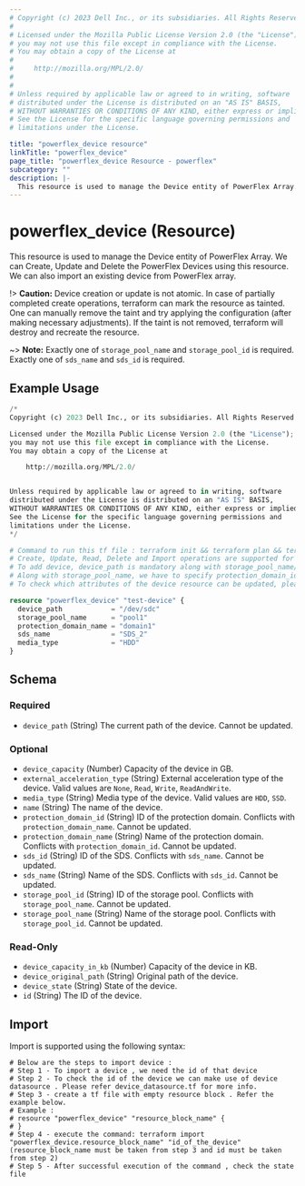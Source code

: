 ```yaml
---
# Copyright (c) 2023 Dell Inc., or its subsidiaries. All Rights Reserved.
# 
# Licensed under the Mozilla Public License Version 2.0 (the "License");
# you may not use this file except in compliance with the License.
# You may obtain a copy of the License at
# 
#     http://mozilla.org/MPL/2.0/
# 
# 
# Unless required by applicable law or agreed to in writing, software
# distributed under the License is distributed on an "AS IS" BASIS,
# WITHOUT WARRANTIES OR CONDITIONS OF ANY KIND, either express or implied.
# See the License for the specific language governing permissions and
# limitations under the License.

title: "powerflex_device resource"
linkTitle: "powerflex_device"
page_title: "powerflex_device Resource - powerflex"
subcategory: ""
description: |-
  This resource is used to manage the Device entity of PowerFlex Array. We can Create, Update and Delete the PowerFlex Devices using this resource. We can also import an existing device from PowerFlex array.
---
```


# powerflex_device (Resource)

This resource is used to manage the Device entity of PowerFlex Array. We can Create, Update and Delete the PowerFlex Devices using this resource. We can also import an existing device from PowerFlex array.

!> **Caution:** Device creation or update is not atomic. In case of partially completed create operations, terraform can mark the resource as tainted.
One can manually remove the taint and try applying the configuration (after making necessary adjustments).
If the taint is not removed, terraform will destroy and recreate the resource.

~> **Note:** Exactly one of `storage_pool_name` and `storage_pool_id` is required. Exactly one of `sds_name` and `sds_id` is required. 

## Example Usage

```terraform
/*
Copyright (c) 2023 Dell Inc., or its subsidiaries. All Rights Reserved.

Licensed under the Mozilla Public License Version 2.0 (the "License");
you may not use this file except in compliance with the License.
You may obtain a copy of the License at

    http://mozilla.org/MPL/2.0/


Unless required by applicable law or agreed to in writing, software
distributed under the License is distributed on an "AS IS" BASIS,
WITHOUT WARRANTIES OR CONDITIONS OF ANY KIND, either express or implied.
See the License for the specific language governing permissions and
limitations under the License.
*/

# Command to run this tf file : terraform init && terraform plan && terraform apply.
# Create, Update, Read, Delete and Import operations are supported for this resource.
# To add device, device_path is mandatory along with storage_pool_name/storage_pool_id and sds_name/sds_id.
# Along with storage_pool_name, we have to specify protection_domain_id or protection_domain_name.
# To check which attributes of the device resource can be updated, please refer Product Guide in the documentation

resource "powerflex_device" "test-device" {
  device_path            = "/dev/sdc"
  storage_pool_name      = "pool1"
  protection_domain_name = "domain1"
  sds_name               = "SDS_2"
  media_type             = "HDD"
}
```

<!-- schema generated by tfplugindocs -->
## Schema

### Required

- `device_path` (String) The current path of the device. Cannot be updated.

### Optional

- `device_capacity` (Number) Capacity of the device in GB.
- `external_acceleration_type` (String) External acceleration type of the device. Valid values are `None`, `Read`, `Write`, `ReadAndWrite`.
- `media_type` (String) Media type of the device. Valid values are `HDD`, `SSD`.
- `name` (String) The name of the device.
- `protection_domain_id` (String) ID of the protection domain. Conflicts with `protection_domain_name`. Cannot be updated.
- `protection_domain_name` (String) Name of the protection domain. Conflicts with `protection_domain_id`. Cannot be updated.
- `sds_id` (String) ID of the SDS. Conflicts with `sds_name`. Cannot be updated.
- `sds_name` (String) Name of the SDS. Conflicts with `sds_id`. Cannot be updated.
- `storage_pool_id` (String) ID of the storage pool. Conflicts with `storage_pool_name`. Cannot be updated.
- `storage_pool_name` (String) Name of the storage pool. Conflicts with `storage_pool_id`. Cannot be updated.

### Read-Only

- `device_capacity_in_kb` (Number) Capacity of the device in KB.
- `device_original_path` (String) Original path of the device.
- `device_state` (String) State of the device.
- `id` (String) The ID of the device.

## Import

Import is supported using the following syntax:

```shell
# Below are the steps to import device :
# Step 1 - To import a device , we need the id of that device
# Step 2 - To check the id of the device we can make use of device datasource . Please refer device_datasource.tf for more info.
# Step 3 - create a tf file with empty resource block . Refer the example below.
# Example :
# resource "powerflex_device" "resource_block_name" {
# }
# Step 4 - execute the command: terraform import "powerflex_device.resource_block_name" "id_of_the_device" (resource_block_name must be taken from step 3 and id must be taken from step 2)
# Step 5 - After successful execution of the command , check the state file
```